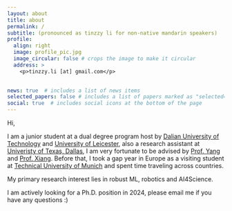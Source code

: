 ```yaml
---
layout: about
title: about
permalink: /
subtitle: (pronounced as tinzzy li for non-native mandarin speakers)
profile:
  align: right
  image: profile_pic.jpg
  image_circular: false # crops the image to make it circular
  address: >
    <p>tinzzy.li [at] gmail.com</p>
    

news: true  # includes a list of news items
selected_papers: false # includes a list of papers marked as "selected={true}"
social: true  # includes social icons at the bottom of the page
---
```



Hi,

I am a junior student at a dual degree program host by [Dalian University of Technology](https://en.dlut.edu.cn/) and [University of Leicester](https://le.ac.uk/), also a research assistant at [Univeristy of Texas, Dallas](https://www.utdallas.edu/), I am very fortunate to be advised by [Prof. Yang](http://youngwei.com/) and [Prof. Xiang](https://yuxng.github.io/). Before that, I took a gap year in Europe as a visiting student at [Technical University of Munich](https://www.tum.de/en/) and spent time traveling across countries.

My primary research interest lies in robust ML, robotics and AI4Science.

I am actively looking for a Ph.D. position in 2024, please email me if you have any questions :)
